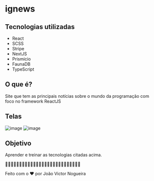 # ignews

## Tecnologias utilizadas
  - React
  - SCSS
  - Stripe
  - NextJS
  - Prismicio
  - FaunaDB
  - TypeScript
 
## O que é?
  Site que tem as principais notícias sobre o mundo da programação com foco no framework ReactJS
  
## Telas
![image](https://user-images.githubusercontent.com/98166381/182383098-15007704-b4c5-4c7c-a0a5-20b24748b4c6.png)
![image](https://user-images.githubusercontent.com/98166381/182383122-29c72e29-1519-4f6d-b850-690cfe44afd1.png)

## Objetivo
  Aprender e treinar as tecnologias citadas acima.
  
🚀🚀🚀🚀🚀🚀🚀🚀🚀🚀🚀🚀🚀🚀🚀🚀🚀🚀🚀🚀🚀🚀🚀🚀🚀🚀🚀


Feito com o ❤️ por João Victor Nogueira
